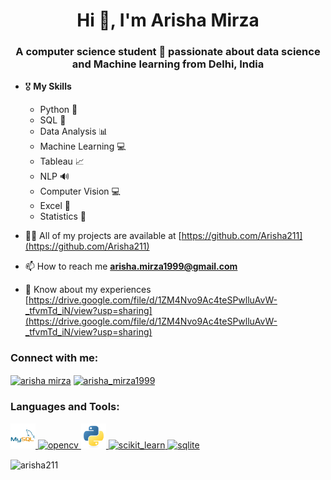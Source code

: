 
<h1 align="center">Hi 👋, I'm Arisha Mirza</h1>

<h3 align="center">A computer science student 🏅 passionate about data science and Machine learning from Delhi, India</h3>

- 🎖 **My Skills**
  - Python 🐍
  - SQL 📂
  - Data Analysis 📊
  - Machine Learning 💻
  - Tableau 📈
  - NLP 🔊
  - Computer Vision 💻
  - Excel 📅
  - Statistics 🔡

- 👨‍💻 All of my projects are available at [https://github.com/Arisha211](https://github.com/Arisha211)

- 📫 How to reach me **arisha.mirza1999@gmail.com**

- 📄 Know about my experiences [https://drive.google.com/file/d/1ZM4Nvo9Ac4teSPwlluAvW-_tfvmTd_iN/view?usp=sharing](https://drive.google.com/file/d/1ZM4Nvo9Ac4teSPwlluAvW-_tfvmTd_iN/view?usp=sharing)

<h3 align="left">Connect with me:</h3>
<p align="left">
<a href="https://linkedin.com/in/arisha mirza" target="blank"><img align="center" src="https://cdn.jsdelivr.net/npm/simple-icons@3.0.1/icons/linkedin.svg" alt="arisha mirza" height="30" width="40" /></a>
<a href="https://www.hackerrank.com/arisha_mirza1999" target="blank"><img align="center" src="https://cdn.jsdelivr.net/npm/simple-icons@3.0.1/icons/hackerrank.svg" alt="arisha_mirza1999" height="30" width="40" /></a>
</p>

<h3 align="left">Languages and Tools:</h3>
<p align="left"> <a href="https://www.mysql.com/" target="_blank"> <img src="https://raw.githubusercontent.com/devicons/devicon/master/icons/mysql/mysql-original-wordmark.svg" alt="mysql" width="40" height="40"/> </a> <a href="https://opencv.org/" target="_blank"> <img src="https://www.vectorlogo.zone/logos/opencv/opencv-icon.svg" alt="opencv" width="40" height="40"/> </a> <a href="https://www.python.org" target="_blank"> <img src="https://raw.githubusercontent.com/devicons/devicon/master/icons/python/python-original.svg" alt="python" width="40" height="40"/> </a> <a href="https://scikit-learn.org/" target="_blank"> <img src="https://upload.wikimedia.org/wikipedia/commons/0/05/Scikit_learn_logo_small.svg" alt="scikit_learn" width="40" height="40"/> </a> <a href="https://www.sqlite.org/" target="_blank"> <img src="https://www.vectorlogo.zone/logos/sqlite/sqlite-icon.svg" alt="sqlite" width="40" height="40"/> </a> </p>

<p><img align="center" src="https://github-readme-stats.vercel.app/api/top-langs?username=arisha211&show_icons=true&locale=en&layout=compact" alt="arisha211" /></p>
